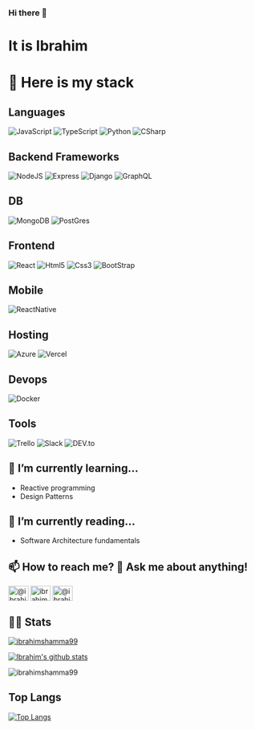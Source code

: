 ### Hi there 👋

<!--
**chachaxw/chachaxw** is a ✨ _special_ ✨ repository because its `README.md` (this file) appears on your GitHub profile.

Here are some ideas to get you started:

- 🔭 I’m currently working on ...
- 🌱 I’m currently learning ...
- 👯 I’m looking to collaborate on ...
- 🤔 I’m looking for help with ...
- 💬 Ask me about ...
- 📫 How to reach me: ...
- 😄 Pronouns: ...
- ⚡ Fun fact: ...
-->

<!-- ## 👀 I’m currently working on -->

# It is Ibrahim

# 🌱 Here is my stack

## Languages
![JavaScript](https://img.shields.io/badge/javascript-%23323330.svg?&style=for-the-badge&logo=javascript&logoColor=%23F7DF1E)
![TypeScript](https://img.shields.io/badge/typescript-%23323330.svg?&style=for-the-badge&logo=typescript&logoColor=%23007ACC)
![Python](https://img.shields.io/badge/python%20-%2314354C.svg?&style=for-the-badge&logo=python&logoColor=white)
![CSharp](https://img.shields.io/badge/c%23%20-%23239120.svg?&style=for-the-badge&logo=c-sharp&logoColor=white)

## Backend Frameworks
![NodeJS](https://img.shields.io/badge/node.js%20-%2343853D.svg?&style=for-the-badge&logo=node.js&logoColor=white)
![Express](https://img.shields.io/badge/express.js%20-%23404d59.svg?&style=for-the-badge)
![Django](https://img.shields.io/badge/django%20-%23092E20.svg?&style=for-the-badge&logo=django&logoColor=white)
![GraphQL](https://img.shields.io/badge/-GraphQL-E10098?style=for-the-badge&logo=graphql)

## DB
![MongoDB](https://img.shields.io/badge/MongoDB-%234ea94b.svg?&style=for-the-badge&logo=mongodb&logoColor=white)
![PostGres](https://img.shields.io/badge/postgres-%23316192.svg?&style=for-the-badge&logo=postgresql&logoColor=white)

## Frontend
![React](https://img.shields.io/badge/react-%23323330.svg?&style=for-the-badge&logo=react&logoColor=%2361DAFB)
![Html5](https://img.shields.io/badge/html5-%23323330.svg?&style=for-the-badge&logo=html5&logoColor=%23E34F26)
![Css3](https://img.shields.io/badge/css3-%23323330.svg?&style=for-the-badge&logo=css3&logoColor=%231572B6)
![BootStrap](https://img.shields.io/badge/bootstrap%20-%23563D7C.svg?&style=for-the-badge&logo=bootstrap&logoColor=white)

## Mobile
![ReactNative](https://img.shields.io/badge/react_native%20-%2320232a.svg?&style=for-the-badge&logo=react&logoColor=%2361DAFB)

## Hosting
![Azure](https://img.shields.io/badge/azure%20-%230072C6.svg?&style=for-the-badge&logo=azure-devops&logoColor=white)
![Vercel](https://img.shields.io/badge/vercel%20-%23000000.svg?&style=for-the-badge&logo=vercel&logoColor=white)

## Devops
![Docker](https://img.shields.io/badge/docker%20-%230db7ed.svg?&style=for-the-badge&logo=docker&logoColor=white)

## Tools
![Trello](https://img.shields.io/badge/Trello%20-%23026AA7.svg?&style=for-the-badge&logo=Trello&logoColor=white)
![Slack](https://img.shields.io/badge/Slack-4A154B?style=for-the-badge&logo=slack&logoColor=white)
![DEV.to](https://img.shields.io/badge/dev.to-0A0A0A?style=for-the-badge&logo=dev.to&logoColor=white)

## 🔭 I’m currently learning...
* Reactive programming
* Design Patterns

## 🔭 I’m currently reading...
* Software Architecture fundamentals

## 📫 How to reach me? 💬 Ask me about anything!
<a href="https://dev.to/ibrahimshamma99" target="blank"><img align="center" src="https://cdn.jsdelivr.net/npm/simple-icons@3.0.1/icons/dev-dot-to.svg" alt="@ibrahimshamma99" height="30" width="40" /></a>
<a href="https://twitter.com/ibrahimbon5" target="blank"><img align="center" src="https://cdn.jsdelivr.net/npm/simple-icons@3.0.1/icons/twitter.svg" alt="ibrahimshamma99g" height="30" width="40" /></a>
<a href="https://www.linkedin.com/in/ibrahim-abushamma/" target="blank"><img align="center" src="https://cdn.jsdelivr.net/npm/simple-icons@3.0.1/icons/linkedin.svg" alt="@ibrahimshamma99" height="30" width="40" /></a>

## 💁🏻 Stats

<p align="left"> <a href="https://github.com/ryo-ma/github-profile-trophy"><img src="https://github-profile-trophy.vercel.app/?username=ibrahimshamma99&theme=onedark" alt="ibrahimshamma99" /></a> </p>


[![Ibrahim's github stats](https://github-readme-stats.vercel.app/api?username=ibrahimshamma99&count_private=true&show_icons=true&theme=onedark)](https://github.com/anuraghazra/github-readme-stats)

<p><img align="center" src="https://github-readme-streak-stats.herokuapp.com/?user=ibrahimshamma99&theme=onedark" alt="ibrahimshamma99" /></p>

## Top Langs

[![Top Langs](https://github-readme-stats.vercel.app/api/top-langs/?username=ibrahimshamma99&count_private=true&layout=compact&theme=onedark)](https://github.com/anuraghazra/github-readme-stats)
